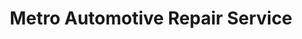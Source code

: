 ---
title: "Metro Automotive Repair Service"
url: /lorton/metro-automotive-repair-service/
shop: Autowerkstatt
---